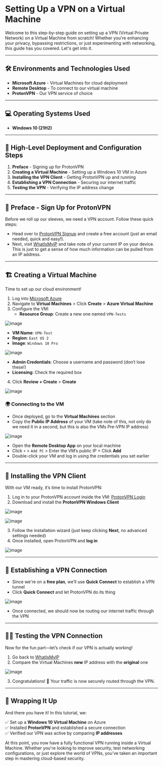 # Setting Up a VPN on a Virtual Machine

Welcome to this step-by-step guide on setting up a VPN (Virtual Private Network) on a Virtual Machine from scratch! Whether you're enhancing your privacy, bypassing restrictions, or just experimenting with networking, this guide has you covered. Let's get into it.

---

## 🛠️ Environments and Technologies Used

- **Microsoft Azure** - Virtual Machines for cloud deployment
- **Remote Desktop** - To connect to our virtual machine
- **ProtonVPN** - Our VPN service of choice

---

## 💻 Operating Systems Used

- **Windows 10 (21H2)**

---

## 📌 High-Level Deployment and Configuration Steps

1. **Preface** - Signing up for ProtonVPN
2. **Creating a Virtual Machine** - Setting up a Windows 10 VM in Azure
3. **Installing the VPN Client** - Getting ProtonVPN up and running
4. **Establishing a VPN Connection** - Securing our internet traffic
5. **Testing the VPN** - Verifying the IP address change

---

## 🔑 Preface - Sign Up for ProtonVPN

Before we roll up our sleeves, we need a VPN account. Follow these quick steps:

- Head over to [ProtonVPN Signup](https://account.protonvpn.com/signup?plan=free\&language=en) and create a free account (just an email needed, quick and easy!).
- Next, visit [WhatIsMyIP](https://whatismyipaddress.com) and take note of your current IP on your device. This is just to get a sense of how much information can be pulled from an IP address.

---

## 🏗️ Creating a Virtual Machine

Time to set up our cloud environment!

1. Log into [Microsoft Azure](https://portal.azure.com)
2. Navigate to **Virtual Machines** > Click **Create** > **Azure Virtual Machine**
3. Configure the VM:
   - **Resource Group**: Create a new one named `VPN-Tests`

  ![image](https://github.com/user-attachments/assets/330fa19f-7493-4962-b4ad-e7cac95b6259)

   - **VM Name**: `VPN-Test`
   - **Region**: `East US 2`
   - **Image**: `Windows 10 Pro`

![image](https://github.com/user-attachments/assets/f63be266-f4d0-45af-8041-2f138a9bfd2e)

   - **Admin Credentials**: Choose a username and password (don’t lose these!)
   - **Licensing**: Check the required box
4. Click **Review + Create** > **Create**

![image](https://github.com/user-attachments/assets/aef8afba-640c-47fb-8e71-1368091d7041)

### 🌍 Connecting to the VM

- Once deployed, go to the **Virtual Machines** section
- Copy the **Public IP Address** of your VM (take note of this, not only do we need it in a second, but this is also the VMs Pre-VPN IP address)

![image](https://github.com/user-attachments/assets/e14c6475-680d-4054-8b00-91c84e73a317)

- Open the **Remote Desktop App** on your local machine
- Click `+` > `Add PC` > Enter the VM’s public IP > Click **Add**
- Double-click your VM and log in using the credentials you set earlier

---

## 🔌 Installing the VPN Client

With our VM ready, it’s time to install ProtonVPN:

1. Log in to your ProtonVPN account inside the VM: [ProtonVPN Login](https://account.protonvpn.com/login)
2. Download and install the **ProtonVPN Windows Client**

![image](https://github.com/user-attachments/assets/7ca85035-bc27-4553-a8e4-fc9d3c8cb3a2)

![image](https://github.com/user-attachments/assets/efef6558-dc81-4dfa-a828-ebf701922c85)

3. Follow the installation wizard (just keep clicking **Next**, no advanced settings needed)
4. Once installed, open ProtonVPN and **log in**

![image](https://github.com/user-attachments/assets/0afb9a20-f5b5-42e0-960a-1832ceef402b)

---

## 🔄 Establishing a VPN Connection

- Since we're on a **free plan**, we’ll use **Quick Connect** to establish a VPN tunnel
- Click **Quick Connect** and let ProtonVPN do its thing

![image](https://github.com/user-attachments/assets/8998fb80-9306-41dd-8c32-902ce79a700f)

- Once connected, we should now be routing our internet traffic through the VPN

---

## 🕵️‍♂️ Testing the VPN Connection

Now for the fun part—let’s check if our VPN is actually working!

1. Go back to [WhatIsMyIP](https://whatismyipaddress.com)
2. Compare the Virtual Machines **new** IP address with the **original** one

![image](https://github.com/user-attachments/assets/207f51fe-572e-41d6-9dbf-afec9af3d15d)

3. Congratulations! 🎉 Your traffic is now securely routed through the VPN.

---

## 🎯 Wrapping It Up

And there you have it! In this tutorial, we:

✅ Set up a **Windows 10 Virtual Machine** on Azure\
✅ Installed **ProtonVPN** and established a secure connection\
✅ Verified our VPN was active by comparing **IP addresses**

At this point, you now have a fully functional VPN running inside a Virtual Machine. Whether you're looking to improve security, test networking configurations, or just explore the world of VPNs, you’ve taken an important step in mastering cloud-based security.

